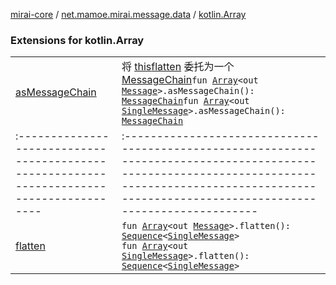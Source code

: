[mirai-core](../../index.md) / [net.mamoe.mirai.message.data](../index.md) / [kotlin.Array](./index.md)

### Extensions for kotlin.Array
|||
|:----------------------------------------------------------------------------------------|:---------------------------------------------------------------------------------------------------------------------------------------------------------------------------------------------------------|
| [asMessageChain](as-message-chain.md) | 将 [this](#)[flatten](../kotlin.collections.-iterable/flatten.md) 委托为一个 [MessageChain](../-message-chain/index.md)`fun `[`Array`](https://kotlinlang.org/api/latest/jvm/stdlib/kotlin/-array/index.html)`<out `[`Message`](../-message/index.md)`>.asMessageChain(): `[`MessageChain`](../-message-chain/index.md)`fun `[`Array`](https://kotlinlang.org/api/latest/jvm/stdlib/kotlin/-array/index.html)`<out `[`SingleMessage`](../-single-message.md)`>.asMessageChain(): `[`MessageChain`](../-message-chain/index.md) ||||
|:----------------------------------------------------------------------------------------|:---------------------------------------------------------------------------------------------------------------------------------------------------------------------------------------------------------|
| [flatten](flatten.md) | `fun `[`Array`](https://kotlinlang.org/api/latest/jvm/stdlib/kotlin/-array/index.html)`<out `[`Message`](../-message/index.md)`>.flatten(): `[`Sequence`](https://kotlinlang.org/api/latest/jvm/stdlib/kotlin.sequences/-sequence/index.html)`<`[`SingleMessage`](../-single-message.md)`>`<br>`fun `[`Array`](https://kotlinlang.org/api/latest/jvm/stdlib/kotlin/-array/index.html)`<out `[`SingleMessage`](../-single-message.md)`>.flatten(): `[`Sequence`](https://kotlinlang.org/api/latest/jvm/stdlib/kotlin.sequences/-sequence/index.html)`<`[`SingleMessage`](../-single-message.md)`>` |

